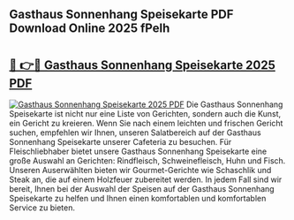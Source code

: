 ## Gasthaus Sonnenhang Speisekarte PDF Download Online 2025 fPelh

# <h2><a href="http://gc9gbz.nevu.top/?p=Gasthaus+Sonnenhang+Speisekarte">🔗 👉🔴 Gasthaus Sonnenhang Speisekarte 2025 PDF</a></h2>

[![Gasthaus Sonnenhang Speisekarte 2025 PDF](https://i.imgur.com/dBaPXMq.png)](http://gc9gbz.nevu.top/?p=Gasthaus+Sonnenhang+Speisekarte)
Die Gasthaus Sonnenhang Speisekarte ist nicht nur eine Liste von Gerichten, sondern auch die Kunst, ein Gericht zu kreieren. Wenn Sie nach einem leichten und frischen Gericht suchen, empfehlen wir Ihnen, unseren Salatbereich auf der Gasthaus Sonnenhang Speisekarte unserer Cafeteria zu besuchen. Für Fleischliebhaber bietet unsere Gasthaus Sonnenhang Speisekarte eine große Auswahl an Gerichten: Rindfleisch, Schweinefleisch, Huhn und Fisch. Unseren Auserwählten bieten wir Gourmet-Gerichte wie Schaschlik und Steak an, die auf einem Holzfeuer zubereitet werden. In jedem Fall sind wir bereit, Ihnen bei der Auswahl der Speisen auf der Gasthaus Sonnenhang Speisekarte zu helfen und Ihnen einen komfortablen und komfortablen Service zu bieten.
